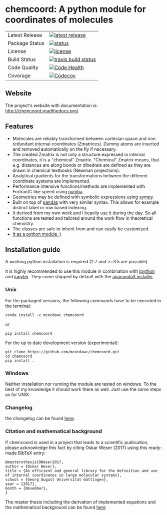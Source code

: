 # chemcoord: A python module for coordinates of molecules

<table>
<tr>
  <td>Latest Release</td>
  <td>
    <a href="https://pypi.python.org/pypi/chemcoord">
    <img src="https://img.shields.io/pypi/v/chemcoord.svg" alt="latest release" />
    </a>
  </td>
<tr>
  <td>Package Status</td>
  <td>
    <a href="https://pypi.python.org/pypi/chemcoord">
    <img src="https://img.shields.io/pypi/status/chemcoord.svg"
      alt="status" />
    </a>
  </td>
</tr>
<tr>
  <td>License</td>
  <td>
    <a href="https://www.gnu.org/licenses/lgpl-3.0.en.html">
    <img src="https://img.shields.io/pypi/l/chemcoord.svg" alt="license" />
    </a>
  </td>
</tr>
<tr>
  <td>Build Status</td>
  <td>
    <a href="https://travis-ci.org/mcocdawc/chemcoord">
    <img src="https://travis-ci.org/mcocdawc/chemcoord.svg?branch=master"
      alt="travis build status" />
    </a>
  </td>
</tr>
<tr>
  <td>Code Quality</td>
  <td>
    <a href="https://landscape.io/github/mcocdawc/chemcoord/master">
    <img  src="https://landscape.io/github/mcocdawc/chemcoord/master/landscape.svg?style=flat"
      alt="Code Health" />
    </a>
  </td>
</tr>
<tr>
  <td>Coverage</td>
  <td>
    <a href="https://codecov.io/gh/mcocdawc/chemcoord">
    <img src="https://codecov.io/gh/mcocdawc/chemcoord/branch/master/graph/badge.svg" alt="Codecov" />
    </a>
  </td>
</tr>
</table>

## Website

The project's website with documentation is: http://chemcoord.readthedocs.org/


## Features

* Molecules are reliably transformed between cartesian space and
  non redundant internal coordinates (Zmatrices).
  Dummy atoms are inserted and removed automatically on the fly if necessary.
* The created Zmatrix is not only a structure expressed in internal coordinates,
  it is a "chemical" Zmatrix.
  "Chemical" Zmatrix means, that e.g. distances are along bonds
  or dihedrals are defined as they are drawn in chemical textbooks
  (Newman projections).
* Analytical gradients for the transformations between the different
  coordinate systems are implemented.
* Performance intensive functions/methods are implemented
  with Fortran/C like speed using [numba](http://numba.pydata.org/).
* Geometries may be defined with symbolic expressions using
  [sympy](http://www.sympy.org/en/index.html).
* Built on top of [pandas](http://pandas.pydata.org/) with very similar syntax.
  This allows for example distinct label or row based indexing.
* It derived from my own work and I heavily use it during the day.
  So all functions are tested and tailored around the work flow in
  theoretical chemistry.
* The classes are safe to inherit from and can easily be customized.
* [It as a python module ;)](https://xkcd.com/353/)


## Installation guide
A working python installation is required (2.7 and >=3.5 are possible).

It is highly recommended to use this module in combination with
  [Ipython](http://ipython.org/) and [jupyter](http://jupyter.org/).
They come shipped by default with the
  [anaconda3 installer](https://www.continuum.io/downloads/)

### Unix


For the packaged versions, the following commands have to be executed in the
  terminal:
```
conda install -c mcocdawc chemcoord
```
or
```
pip install chemcoord
```
For the up to date development version (experimental):
```
git clone https://github.com/mcocdawc/chemcoord.git
cd chemcoord
pip install .
```

### Windows

Neither installation nor running the module are tested on windows.
To the best of my knowledge it should work there as well.
Just use the same steps as for UNIX.

### Changelog

the changelog can be found
[here](https://github.com/mcocdawc/chemcoord/blob/master/changelog.md).



### Citation and mathematical background

If chemcoord is used in a project that leads to a scientific publication,
please acknowledge this fact by citing Oskar Weser (2017) using this ready-made BibTeX entry:

```
@mastersthesis{OWeser2017,
author = {Oskar Weser},
title = {An efficient and general library for the definition and use of internal coordinates in large molecular systems},
school = {Georg August Universität Göttingen},
year = {2017},
month = {November},
}
```

The master thesis including the derivation of implemented equations
and the mathematical background can be found
[here](https://github.com/mcocdawc/chemcoord/blob/master/docs/source/files/master_thesis_oskar_weser_chemcoord.pdf)
